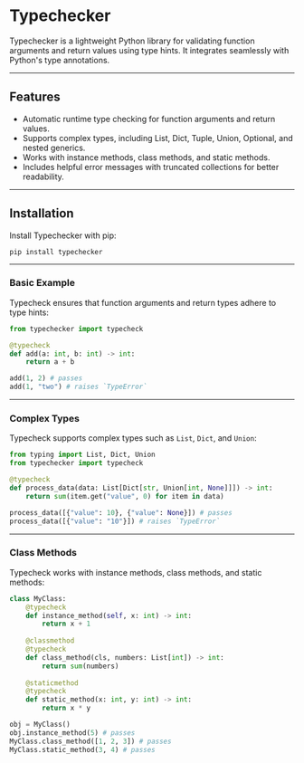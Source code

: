 # **Typechecker**

Typechecker is a lightweight Python library for validating function arguments and return values using type hints. It integrates seamlessly with Python's type annotations.

---

## **Features**
- Automatic runtime type checking for function arguments and return values.
- Supports complex types, including List, Dict, Tuple, Union, Optional, and nested generics.
- Works with instance methods, class methods, and static methods.
- Includes helpful error messages with truncated collections for better readability.

---

## **Installation**
Install Typechecker with pip:
```
pip install typechecker
```
---


### **Basic Example**
Typecheck ensures that function arguments and return types adhere to type hints:

```python
from typechecker import typecheck

@typecheck
def add(a: int, b: int) -> int:
    return a + b

add(1, 2) # passes
add(1, "two") # raises `TypeError`
```

---

### **Complex Types**
Typecheck supports complex types such as `List`, `Dict`, and `Union`:

```python
from typing import List, Dict, Union
from typechecker import typecheck

@typecheck
def process_data(data: List[Dict[str, Union[int, None]]]) -> int:
    return sum(item.get("value", 0) for item in data)

process_data([{"value": 10}, {"value": None}]) # passes
process_data([{"value": "10"}]) # raises `TypeError`
```

---

### **Class Methods**
Typecheck works with instance methods, class methods, and static methods:

```python
class MyClass:
    @typecheck
    def instance_method(self, x: int) -> int:
        return x + 1
    
    @classmethod
    @typecheck
    def class_method(cls, numbers: List[int]) -> int:
        return sum(numbers)
    
    @staticmethod
    @typecheck
    def static_method(x: int, y: int) -> int:
        return x * y

obj = MyClass()  
obj.instance_method(5) # passes  
MyClass.class_method([1, 2, 3]) # passes  
MyClass.static_method(3, 4) # passes
```

